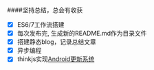 ####坚持总结，总会有收获

- [x] ES6/7工作流搭建
- [x] 每次发布完, 生成新的README.md作为目录文件
- [x] 搭建静态blog，记录总结文章
- [x] 异步编程
- [x] thinkjs实现[Android更新系统](https://github.com/Jerret321/Android-Update)
